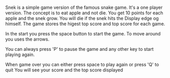 Snek is a simple game version of the famous snake game.
It's a one player version. The concept is to eat apple and not die.
You get 10 points for each apple and the snek grow. 
You will die if the snek hits the Display edge og himself.
The game stores the higest top score and top score for each game.

In the start you press the space button to start the game. To move around you uses the arrows.

You can always press 'P' to pause the game and any other key to start playing again. 

When game over you can either press space to play again or press 'Q' to quit
You will see your score and the top score displayed 



